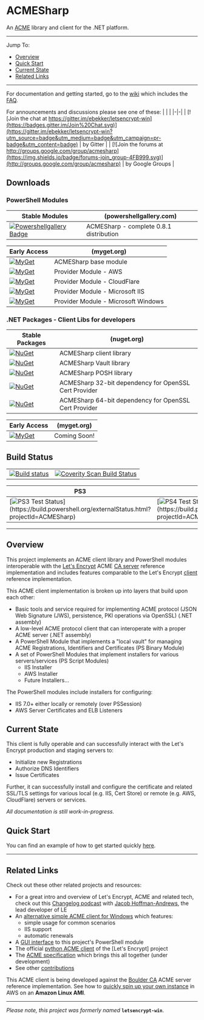 # ACMESharp

An [ACME](https://github.com/letsencrypt/acme-spec) library and client for the .NET platform.

---

Jump To:
* [Overview](#overview)
* [Quick Start](https://github.com/ebekker/ACMESharp/wiki/Quick-Start)
* [Current State](#current-state)
* [Related Links](#related-links)

---

For documentation and getting started, go to the [wiki](https://github.com/ebekker/ACMESharp/wiki) which includes the [FAQ](https://github.com/ebekker/ACMESharp/wiki/FAQ).

For announcements and discussions please see one of these:
| | |
|-|-|
| [![Join the chat at https://gitter.im/ebekker/letsencrypt-win](https://badges.gitter.im/Join%20Chat.svg)](https://gitter.im/ebekker/letsencrypt-win?utm_source=badge&utm_medium=badge&utm_campaign=pr-badge&utm_content=badge) | by Gitter |
| [![Join the forums at http://groups.google.com/group/acmesharp](https://img.shields.io/badge/forums-join_group-4FB999.svg)](http://groups.google.com/group/acmesharp) | by Google Groups |


## Downloads


### PowerShell Modules

| Stable Modules | (powershellgallery.com) |
|-|-|
| [![Powershellgallery Badge][psgallery-badge]][psgallery-status] | ACMESharp - complete 0.8.1 distribution

[psgallery-badge]: https://img.shields.io/badge/PowerShell_Gallery-LATEST-green.svg
[psgallery-status]: https://www.powershellgallery.com/packages/ACMESharp

| Early Access | (myget.org) |
|-|-|
| [![MyGet](https://img.shields.io/myget/acmesharp-posh-staging/v/ACMESharp.svg)](https://www.myget.org/feed/acmesharp-posh-staging/package/nuget/ACMESharp) | ACMESharp base module
| [![MyGet](https://img.shields.io/myget/acmesharp-posh-staging/v/ACMESharp.Providers.AWS.svg)](https://www.myget.org/feed/acmesharp-posh-staging/package/nuget/ACMESharp.Providers.AWS) | Provider Module - AWS
| [![MyGet](https://img.shields.io/myget/acmesharp-posh-staging/v/ACMESharp.Providers.CloudFlare.svg)](https://www.myget.org/feed/acmesharp-posh-staging/package/nuget/ACMESharp.Providers.CloudFlare) | Provider Module - CloudFlare
| [![MyGet](https://img.shields.io/myget/acmesharp-posh-staging/v/ACMESharp.Providers.IIS.svg)](https://www.myget.org/feed/acmesharp-posh-staging/package/nuget/ACMESharp.Providers.IIS) | Provider Module - Microsoft IIS
| [![MyGet](https://img.shields.io/myget/acmesharp-posh-staging/v/ACMESharp.Providers.Windows.svg)](https://www.myget.org/feed/acmesharp-posh-staging/package/nuget/ACMESharp.Providers.Windows) | Provider Module - Microsoft Windows

### .NET Packages - Client Libs for developers

| Stable Packages | (nuget.org) |
|-|-|
| [![NuGet](https://img.shields.io/nuget/v/ACMESharp.svg)](https://www.nuget.org/packages/ACMESharp) | ACMESharp client library
| [![NuGet](https://img.shields.io/nuget/v/ACMESharp.Vault.svg)](https://www.nuget.org/packages/ACMESharp.Vault) | ACMESharp Vault library
| [![NuGet](https://img.shields.io/nuget/v/ACMESharp.POSH.svg)](https://www.nuget.org/packages/ACMESharp.POSH) | ACMESharp POSH library
| [![NuGet](https://img.shields.io/nuget/v/ACMESharp.PKI.Providers.OpenSslLib32.svg)](https://www.nuget.org/packages/ACMESharp.PKI.Providers.OpenSslLib32) | ACMESharp 32-bit dependency for OpenSSL Cert Provider
| [![NuGet](https://img.shields.io/nuget/v/ACMESharp.PKI.Providers.OpenSslLib64.svg)](https://www.nuget.org/packages/ACMESharp.PKI.Providers.OpenSslLib64) | ACMESharp 64-bit dependency for OpenSSL Cert Provider

| Early Access | (myget.org) |
|-|-|
[![MyGet](https://img.shields.io/myget/acmesharp/v/ACMESharp.svg)](https://www.myget.org/feed/acmesharp/package/nuget/ACMESharp) | Coming Soon!

## Build Status

| | |
|-|-|
| [![Build status](https://ci.appveyor.com/api/projects/status/0knwrhni528xi2rs?svg=true)](https://ci.appveyor.com/project/ebekker/acmesharp) | <a href="https://scan.coverity.com/projects/acmesharp"><img alt="Coverity Scan Build Status" src="https://scan.coverity.com/projects/7030/badge.svg"/></a> |

| PS3 | PS4 | PS5 |
|-|-|-|
| [![PS3 Test Status](https://build.powershell.org/app/rest/builds/buildType:\(id:ACMESharp_InstallTestOnPs3\)/statusIcon.svg)](https://build.powershell.org/externalStatus.html?projectId=ACMESharp) | [![PS4 Test Status](https://build.powershell.org/app/rest/builds/buildType:\(id:ACMESharp_InstallTestOnPs4\)/statusIcon.svg)](https://build.powershell.org/externalStatus.html?projectId=ACMESharp) | [![PS5 Test Status](https://build.powershell.org/app/rest/builds/buildType:\(id:ACMESharp_InstallTestOnPs5\)/statusIcon.svg)](https://build.powershell.org/externalStatus.html?projectId=ACMESharp) |

---

## Overview

This project implements an ACME client library and PowerShell modules interoperable with the [Let's Encrypt](https://letsencrypt.org/) ACME [CA server](https://github.com/letsencrypt/boulder) reference implementation and includes features comparable to the Let's Encrypt [client](https://github.com/letsencrypt/letsencrypt) reference implementation.

This ACME client implementation is broken up into layers that build upon each other:
* Basic tools and service required for implementing ACME protocol (JSON Web Signature (JWS), persistence, PKI operations via OpenSSL) (.NET assembly)
* A low-level ACME protocol client that can interoperate with a proper ACME server (.NET assembly)
* A PowerShell Module that implements a "local vault" for managing ACME Registrations, Identifiers and Certificates (PS Binary Module)
* A set of PowerShell Modules that implement installers for various servers/services (PS Script Modules)
  * IIS Installer
  * AWS Installer
  * Future Installers...

The PowerShell modules include installers for configuring:
* IIS 7.0+ either locally or remotely (over PSSession)
* AWS Server Certificates and ELB Listeners

## Current State

This client is fully operable and can successfully interact with the Let's Encrypt production and staging servers to:
* Initialize new Registrations
* Authorize DNS Identifiers
* Issue Certificates

Further, it can successfully install and configure the certificate and related SSL/TLS settings for various local (e.g. IIS, Cert Store) or remote (e.g. AWS, CloudFlare) servers or services.

*All documentation is still work-in-progress.*

## Quick Start

You can find an example of how to get started quickly [here](https://github.com/ebekker/ACMESharp/wiki/Quick-Start).

---

## Related Links

Check out these other related projects and resources:
* For a great intro and overview of Let's Encrypt, ACME and related tech, check out this [Changelog podcast](https://changelog.com/podcast/243) with [Jacob Hoffman-Andrews](https://github.com/jsha), the lead developer of LE
* An [alternative simple ACME client for Windows](https://github.com/Lone-Coder/letsencrypt-win-simple) which features:
  * simple usage for common scenarios
  * IIS support
  * automatic renewals
* A [GUI interface](https://github.com/webprofusion/Certify) to this project's PowerShell module
* The official [python ACME client](https://github.com/letsencrypt/letsencrypt) of the [Let's Encrypt] project
* The [ACME specification](https://github.com/ietf-wg-acme/acme) which brings this all together (under development)
* See other [contributions](https://github.com/ebekker/ACMESharp/wiki/Contributions)

This ACME client is being developed against the [Boulder CA](https://github.com/letsencrypt/boulder) ACME server reference implementation.  See how to [quickly spin up your own instance](https://github.com/ebekker/ACMESharp/wiki/Setup-Boulder-CA-on-Amazon-Linux) in AWS on an **Amazon Linux AMI**.

---

*Please note, this project was formerly named* **`letsencrypt-win`**.
